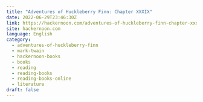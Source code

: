 ```yaml
---
title: "Adventures of Huckleberry Finn: Chapter XXXIX"
date: 2022-06-29T23:46:30Z
link: https://hackernoon.com/adventures-of-huckleberry-finn-chapter-xxxix?source=rss&utm_medium=RSS&utm_source=news.12bit.vn
site: hackernoon.com
language: English
category:
  - adventures-of-huckleberry-finn
  - mark-twain
  - hackernoon-books
  - books
  - reading
  - reading-books
  - reading-books-online
  - literature
draft: false
---
```

